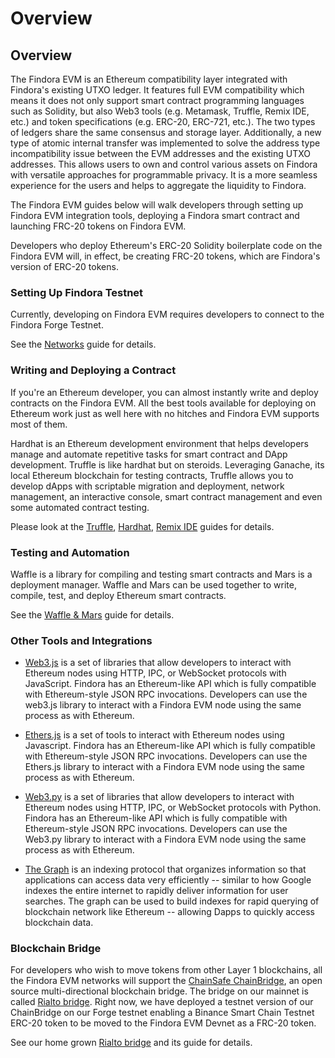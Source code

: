 # Overview

## Overview

The Findora EVM is an Ethereum compatibility layer integrated with Findora's
existing UTXO ledger. It features full EVM compatibility which means it does not only support smart contract
programming languages such as Solidity, but also Web3 tools (e.g. Metamask, Truffle, Remix IDE, etc.) and token specifications (e.g. ERC-20, ERC-721, etc.).
The two types of ledgers share the same consensus and storage layer. Additionally, a new type of atomic internal
transfer was implemented to solve the address type incompatibility issue between the EVM addresses and the
existing UTXO addresses. This allows users to own and control various assets on Findora with versatile approaches for programmable privacy.
It is a more seamless experience for the users and helps to aggregate the liquidity to Findora.  

The Findora EVM guides below will walk developers through setting up Findora EVM integration tools, deploying a Findora smart contract and launching FRC-20 tokens on Findora EVM.

Developers who deploy Ethereum's ERC-20 Solidity boilerplate code on the Findora EVM will, in effect, be creating FRC-20 tokens, which are Findora's version of ERC-20 tokens.

### Setting Up Findora Testnet

Currently, developing on Findora EVM requires developers to connect to the Findora Forge Testnet. 

See the [Networks](02-network.md) guide for details.

### Writing and Deploying a Contract

If you're an Ethereum developer, you can almost instantly write and deploy contracts on the Findora EVM. All the best tools available for deploying on Ethereum work just as well here with no hitches and Findora EVM supports most of them. 

Hardhat is an Ethereum development environment that helps developers manage and automate repetitive tasks for smart contract and DApp development. Truffle is like hardhat but on steroids. Leveraging Ganache, its local Ethereum blockchain for testing contracts, Truffle allows you to develop dApps with scriptable migration and deployment, network management, an interactive console, smart contract management and even some automated contract testing.

Please look at the [Truffle](06-truffle.md), [Hardhat](07-hardhat.md), [Remix IDE](05-remix.md) guides for details.

### Testing and Automation

Waffle is a library for compiling and testing smart contracts and Mars is a deployment manager. Waffle and Mars can be used together to write, compile, test, and deploy Ethereum smart contracts. 

See the [Waffle & Mars](08-waffle-mars.md) guide for details.


### Other Tools and Integrations

* [Web3.js](https://web3js.readthedocs.io/) is a set of libraries that allow developers to interact with Ethereum nodes using HTTP, IPC, or WebSocket protocols with JavaScript. Findora has an Ethereum-like API which is fully compatible with Ethereum-style JSON RPC invocations. Developers can use the web3.js library to interact with a Findora EVM node using the same process as with Ethereum.

* [Ethers.js](https://docs.ethers.io/v5/) is a set of tools to interact with Ethereum nodes using Javascript. Findora has an Ethereum-like API which is fully compatible with Ethereum-style JSON RPC invocations. Developers can use the Ethers.js library to interact with a Findora EVM node using the same process as with Ethereum.

* [Web3.py](https://web3py.readthedocs.io/) is a set of libraries that allow developers to interact with Ethereum nodes using HTTP, IPC, or WebSocket protocols with Python. Findora has an Ethereum-like API which is fully compatible with Ethereum-style JSON RPC invocations. Developers can use the Web3.py library to interact with a Findora EVM node using the same process as with Ethereum.

* [The Graph](https://thegraph.com/docs/about/introduction#what-the-graph-is) is an indexing protocol that organizes information so that applications can access data very efficiently -- similar to how Google indexes the entire internet to rapidly deliver information for user searches. The graph can be used to build indexes for rapid querying of blockchain network like Ethereum -- allowing Dapps to quickly access blockchain data.


### Blockchain Bridge

For developers who wish to move tokens from other Layer 1 blockchains, all the Findora EVM networks will support the [ChainSafe ChainBridge](https://github.com/ChainSafe/ChainBridge), an open source multi-directional blockchain bridge. The bridge on our mainnet is called [Rialto bridge](11-chainbridge.md).
Right now, we have deployed a testnet version of our ChainBridge on our Forge testnet enabling a Binance Smart Chain Testnet ERC-20 token to be moved to the Findora EVM Devnet as a FRC-20 token.

See our home grown [Rialto bridge](11-chainbridge.md) and its guide for details.
